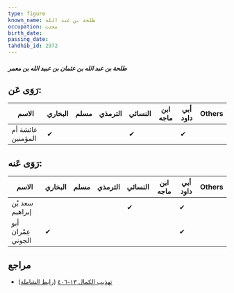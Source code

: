 ```yaml
---
type: figure
known_name: طلحة بن عبد الله
occupation: محدث
birth_date:
passing_date:
tahdhib_id: 2972
---
```

##### طلحة بن عبد الله بن عثمان بن عبيد الله بن معمر

## رَوَى عَن:
| الاسم             | البخاري | مسلم | الترمذي | النسائي | ابن ماجه | أبي داود | Others |
| ----------------- | ------- | ---- | ------- | ------- | -------- | -------- | ------ |
| عائشة أم المؤمنين | ✔       |      |         | ✔       |          | ✔        |        |
## رَوَى عَنه:
| الاسم              | البخاري | مسلم | الترمذي | النسائي | ابن ماجه | أبي داود | Others |
| ------------------ | ------- | ---- | ------- | ------- | -------- | -------- | ------ |
| سعد بْن إبراهيم    |         |      |         | ✔       |          | ✔        |        |
| أبو عِمْران الجوني | ✔       |      |         |         |          | ✔        |        |
## مراجع
- [تهذيب الكمال ١٣-٤٠٦](obsidian://open?vault=Tahdhib-al-Kamal&file=Figures/٢٩٧٢-طلحة%20بن%20عبد%20الله%20بن%20عثمان%20بن%20عبيد%20الله%20بن%20معمر) ([رابط الشاملة](https://shamela.ws/book/3722/6787))